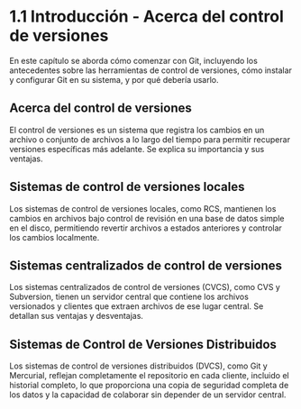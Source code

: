 # 1.1 Introducción - Acerca del control de versiones

En este capítulo se aborda cómo comenzar con Git, incluyendo los antecedentes sobre las herramientas de control de versiones, cómo instalar y configurar Git en su sistema, y por qué debería usarlo.

## Acerca del control de versiones

El control de versiones es un sistema que registra los cambios en un archivo o conjunto de archivos a lo largo del tiempo para permitir recuperar versiones específicas más adelante. Se explica su importancia y sus ventajas.

## Sistemas de control de versiones locales

Los sistemas de control de versiones locales, como RCS, mantienen los cambios en archivos bajo control de revisión en una base de datos simple en el disco, permitiendo revertir archivos a estados anteriores y controlar los cambios localmente.

## Sistemas centralizados de control de versiones

Los sistemas centralizados de control de versiones (CVCS), como CVS y Subversion, tienen un servidor central que contiene los archivos versionados y clientes que extraen archivos de ese lugar central. Se detallan sus ventajas y desventajas.

## Sistemas de Control de Versiones Distribuidos

Los sistemas de control de versiones distribuidos (DVCS), como Git y Mercurial, reflejan completamente el repositorio en cada cliente, incluido el historial completo, lo que proporciona una copia de seguridad completa de los datos y la capacidad de colaborar sin depender de un servidor central.